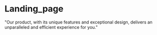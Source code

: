 # Landing_page
"Our product, with its unique features and exceptional design, delivers an unparalleled and efficient experience for you."
